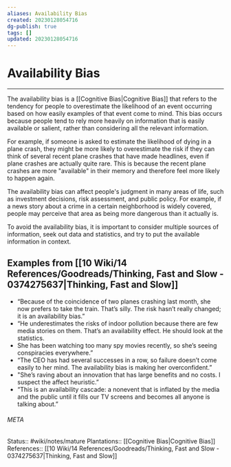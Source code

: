 ```yaml
---
aliases: Availability Bias
created: 20230128054716
dg-publish: true
tags: []
updated: 20230128054716
---
```

# Availability Bias
---
The availability bias is a [[Cognitive Bias\|Cognitive Bias]] that refers to the tendency for people to overestimate the likelihood of an event occurring based on how easily examples of that event come to mind. This bias occurs because people tend to rely more heavily on information that is easily available or salient, rather than considering all the relevant information.

For example, if someone is asked to estimate the likelihood of dying in a plane crash, they might be more likely to overestimate the risk if they can think of several recent plane crashes that have made headlines, even if plane crashes are actually quite rare. This is because the recent plane crashes are more "available" in their memory and therefore feel more likely to happen again.

The availability bias can affect people's judgment in many areas of life, such as investment decisions, risk assessment, and public policy. For example, if a news story about a crime in a certain neighborhood is widely covered, people may perceive that area as being more dangerous than it actually is.

To avoid the availability bias, it is important to consider multiple sources of information, seek out data and statistics, and try to put the available information in context.


## Examples from [[10 Wiki/14 References/Goodreads/Thinking, Fast and Slow - 0374275637\|Thinking, Fast and Slow]]
- “Because of the coincidence of two planes crashing last month, she now prefers to take the train. That’s silly. The risk hasn’t really changed; it is an availability bias.”
- “He underestimates the risks of indoor pollution because there are few media stories on them. That’s an availability effect. He should look at the statistics.
- She has been watching too many spy movies recently, so she’s seeing conspiracies everywhere.”
- “The CEO has had several successes in a row, so failure doesn’t come easily to her mind. The availability bias is making her overconfident.”
- "She’s raving about an innovation that has large benefits and no costs. I suspect the affect heuristic.” 
- “This is an availability cascade: a nonevent that is inflated by the media and the public until it fills our TV screens and becomes all anyone is talking about.”



###### META
Status:: #wiki/notes/mature 
Plantations:: [[Cognitive Bias\|Cognitive Bias]]
References:: [[10 Wiki/14 References/Goodreads/Thinking, Fast and Slow - 0374275637\|Thinking, Fast and Slow]]

